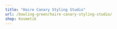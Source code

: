 ```yaml
---
title: "Haire Canary Styling Studio"
url: /bowling-green/haire-canary-styling-studio/
shop: Kosmetik
---
```

